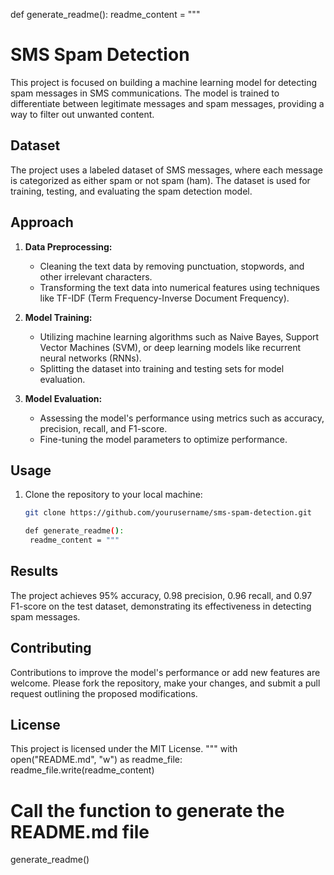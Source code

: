 def generate_readme():
    readme_content = """
# SMS Spam Detection

This project is focused on building a machine learning model for detecting spam messages in SMS communications. The model is trained to differentiate between legitimate messages and spam messages, providing a way to filter out unwanted content.

## Dataset

The project uses a labeled dataset of SMS messages, where each message is categorized as either spam or not spam (ham). The dataset is used for training, testing, and evaluating the spam detection model.

## Approach

1. **Data Preprocessing:**
   - Cleaning the text data by removing punctuation, stopwords, and other irrelevant characters.
   - Transforming the text data into numerical features using techniques like TF-IDF (Term Frequency-Inverse Document Frequency).

2. **Model Training:**
   - Utilizing machine learning algorithms such as Naive Bayes, Support Vector Machines (SVM), or deep learning models like recurrent neural networks (RNNs).
   - Splitting the dataset into training and testing sets for model evaluation.

3. **Model Evaluation:**
   - Assessing the model's performance using metrics such as accuracy, precision, recall, and F1-score.
   - Fine-tuning the model parameters to optimize performance.

## Usage

1. Clone the repository to your local machine:

   ```bash
   git clone https://github.com/yourusername/sms-spam-detection.git

   def generate_readme():
    readme_content = """

## Results

The project achieves 95% accuracy, 0.98 precision, 0.96 recall, and 0.97 F1-score on the test dataset, demonstrating its effectiveness in detecting spam messages.

## Contributing

Contributions to improve the model's performance or add new features are welcome. Please fork the repository, make your changes, and submit a pull request outlining the proposed modifications.

## License

This project is licensed under the MIT License.
"""
    with open("README.md", "w") as readme_file:
        readme_file.write(readme_content)

# Call the function to generate the README.md file
generate_readme()

